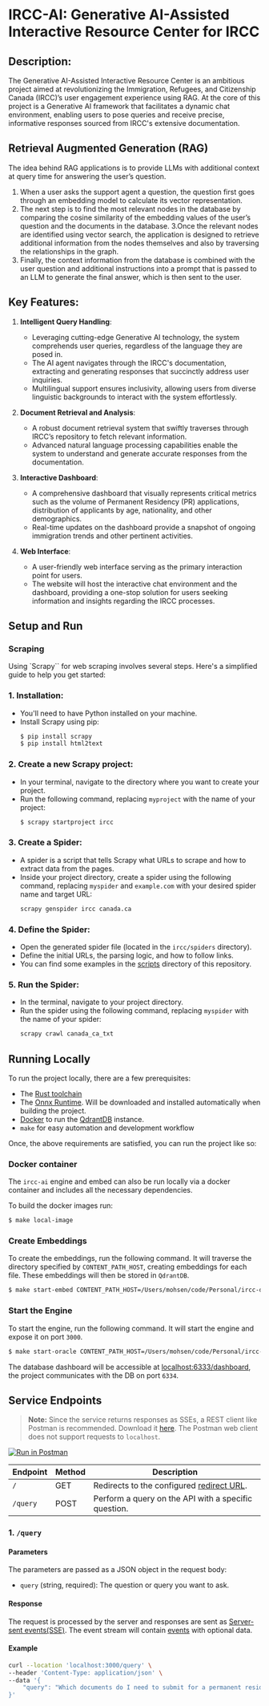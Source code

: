 # IRCC-AI: Generative AI-Assisted Interactive Resource Center for IRCC

## Description:

The Generative AI-Assisted Interactive Resource Center is an ambitious project aimed at revolutionizing the Immigration, Refugees, and Citizenship Canada (IRCC)’s user engagement experience using RAG. At the core of this project is a Generative AI framework that facilitates a dynamic chat environment, enabling users to pose queries and receive precise, informative responses sourced from IRCC's extensive documentation.

## Retrieval Augmented Generation (RAG)
The idea behind RAG applications is to provide LLMs with additional context at query time for answering the user’s question.

1. When a user asks the support agent a question, the question first goes through an embedding model to calculate its vector representation.
2. The next step is to find the most relevant nodes in the database by comparing the cosine similarity of the embedding values of the user’s question and the documents in the database.
3.Once the relevant nodes are identified using vector search, the application is designed to retrieve additional information from the nodes themselves and also by traversing the relationships in the graph.
4. Finally, the context information from the database is combined with the user question and additional instructions into a prompt that is passed to an LLM to generate the final answer, which is then sent to the user.

## Key Features:

1. **Intelligent Query Handling**:
   - Leveraging cutting-edge Generative AI technology, the system comprehends user queries, regardless of the language they are posed in.
   - The AI agent navigates through the IRCC's documentation, extracting and generating responses that succinctly address user inquiries.
   - Multilingual support ensures inclusivity, allowing users from diverse linguistic backgrounds to interact with the system effortlessly.

2. **Document Retrieval and Analysis**:
   - A robust document retrieval system that swiftly traverses through IRCC’s repository to fetch relevant information.
   - Advanced natural language processing capabilities enable the system to understand and generate accurate responses from the documentation.

3. **Interactive Dashboard**:
   - A comprehensive dashboard that visually represents critical metrics such as the volume of Permanent Residency (PR) applications, distribution of applicants by age, nationality, and other demographics.
   - Real-time updates on the dashboard provide a snapshot of ongoing immigration trends and other pertinent activities.

4. **Web Interface**:
   - A user-friendly web interface serving as the primary interaction point for users.
   - The website will host the interactive chat environment and the dashboard, providing a one-stop solution for users seeking information and insights regarding the IRCC processes.

## Setup and Run

### Scraping

Using `Scrapy`` for web scraping involves several steps. Here's a simplified guide to help you get started:

### 1. **Installation**:
   - You'll need to have Python installed on your machine.
   - Install Scrapy using pip: 
     ```bash
     $ pip install scrapy
     $ pip install html2text
     ```

### 2. **Create a new Scrapy project**:
   - In your terminal, navigate to the directory where you want to create your project.
   - Run the following command, replacing `myproject` with the name of your project:
     ```bash
     $ scrapy startproject ircc
     ```

### 3. **Create a Spider**:
   - A spider is a script that tells Scrapy what URLs to scrape and how to extract data from the pages.
   - Inside your project directory, create a spider using the following command, replacing `myspider` and `example.com` with your desired spider name and target URL:
     ```bash
     scrapy genspider ircc canada.ca
     ```

### 4. **Define the Spider**:
   - Open the generated spider file (located in the `ircc/spiders` directory).
   - Define the initial URLs, the parsing logic, and how to follow links.
   - You can find some examples in the [scripts](/scripts/scrapy/spiders) directory of this repository.

### 5. **Run the Spider**:
   - In the terminal, navigate to your project directory.
   - Run the spider using the following command, replacing `myspider` with the name of your spider:
     ```bash
     scrapy crawl canada_ca_txt
     ```

## Running Locally

To run the project locally, there are a few prerequisites:

- The [Rust toolchain](https://www.rust-lang.org/learn/get-started)
- The [Onnx Runtime](https://onnxruntime.ai/docs/install/). Will be downloaded and installed automatically when building the project.
- [Docker](https://docs.docker.com/engine/install/) to run the [QdrantDB](https://qdrant.tech/) instance.
- `make` for easy automation and development workflow

Once, the above requirements are satisfied, you can run the project like so:    

### Docker container

The `ircc-ai` engine and embed can also be run locally via a docker container and
includes all the necessary dependencies.

To build the docker images run:

```bash
$ make local-image
```

### Create Embeddings

To create the embeddings, run the following command.  It will traverse the directory specified by `CONTENT_PATH_HOST`, creating embeddings for each file. These embeddings will then be stored in `QdrantDB`.

```bash
$ make start-embed CONTENT_PATH_HOST=/Users/mohsen/code/Personal/ircc-dump-scrapy/canadascraper/outputtxt
```

### Start the Engine
To start the engine, run the following command.  It will start the engine and expose it on port `3000`.

```bash
$ make start-oracle CONTENT_PATH_HOST=/Users/mohsen/code/Personal/ircc-dump-scrapy/canadascraper/outputtxt
``````


The database dashboard will be accessible at [localhost:6333/dashboard](http://localhost:6333/dashboard), the project communicates with the DB on port `6334`.


## Service Endpoints

> **Note:**
> Since the service returns responses as SSEs, a REST client like Postman is recommended. Download it [here](https://www.postman.com/downloads/). The Postman web client does not support requests to `localhost`.

[![Run in Postman](https://run.pstmn.io/button.svg)](https://app.getpostman.com/run-collection/18073744-276b793e-f5ec-418f-ba0a-9dff94af543e?action=collection%2Ffork&source=rip_markdown&collection-url=entityId%3D18073744-276b793e-f5ec-418f-ba0a-9dff94af543e%26entityType%3Dcollection%26workspaceId%3D8d8a1363-ad0a-45ad-b036-ef6a37e44ef8)

| Endpoint             | Method | Description                                   |
|----------------------|--------|-----------------------------------------------|
| `/`                  | GET    | Redirects to the configured [redirect URL](https://github.com/EtaCassiopeia/ircc-ai).          |
| `/query`             | POST   | Perform a query on the API with a specific question. |


### 1. `/query`

#### Parameters

The parameters are passed as a JSON object in the request body:

- `query` (string, required): The question or query you want to ask.

#### Response

The request is processed by the server and responses are sent as [Server-sent events(SSE)](https://developer.mozilla.org/en-US/docs/Web/API/Server-sent_events). The event stream will contain [events](https://github.com/EtaCassiopeia/ircc-ai/blob/af60f851b9fc9362ba43c01f88b6f5e6770b1f2a/src/routes/events.rs#L14) with optional data.

#### Example

```bash
curl --location 'localhost:3000/query' \
--header 'Content-Type: application/json' \
--data '{
    "query": "Which documents do I need to submit for a permanent residence application?"
}'
```
